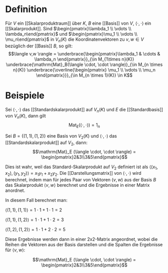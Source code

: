 # Definition
Für $V$ ein [[Skalarproduktraum]] über $K$, $B$ eine [[Basis]] von $V$, $\langle \cdot , \cdot \rangle$ ein [[Skalarprodukt]]. 
Sind $\begin{pmatrix}\lambda_1 \\ \vdots \\ \lambda_n\end{pmatrix}$ und $\begin{pmatrix}\mu_1 \\ \vdots \\ \mu_n\end{pmatrix}$ in $V_n(K)$ die Koordinatenvektoren zu $v, w \in V$ bezüglich der [[Basis]] $B$, so gilt:
$$\langle v,w \rangle = \underbrace{\begin{pmatrix}\lambda_1 & \cdots & \lambda_n \end{pmatrix}}_{\in M_{1\times n}(K)}
\underbrace{\mathrm{Mat}_B(\langle \cdot, \cdot \rangle)}_{\in M_{n \times n}(K)}
\underbrace{\overline{\begin{pmatrix}
\mu_1 \\ \vdots \\ \mu_n
\end{pmatrix}}}_{\in M_{n \times 1}(K)} \in K$$

# Beispiele
Sei $\langle \cdot, \cdot \rangle$ das [[Standardskalarprodukt]] auf $V_n(K)$ und $E$ die [[Standardbasis]] von $V_n(K)$, dann gilt 
$$\mathrm{Mat}_E (\langle \cdot, \cdot \rangle) = 1_n$$

Sei $B = \{(1,1), (1, 2)\}$ eine Basis von $V_2(K)$ und $\langle \cdot, \cdot \rangle$ das [[Standardskalarprodukt]] auf $V_2$, dann:
$$\mathrm{Mat}_E (\langle \cdot, \cdot \rangle) = \begin{pmatrix}2&3\\3&5\end{pmatrix}$$

Dies ist wahr, weil das Standard-Skalarprodukt auf $V_2$ definiert ist als $\langle (x_1, x_2), (y_1, y_2)\rangle = x_1y_1 + x_2y_2$. Die [[Darstellungsmatrix]] von $\langle \cdot, \cdot \rangle$ wird berechnet, indem man für jedes Paar von Vektoren $(v, w)$ aus der Basis $B$ das Skalarprodukt $\langle v, w\rangle$ berechnet und die Ergebnisse in einer Matrix anordnet.

In diesem Fall berechnet man:

$\langle (1, 1), (1, 1)\rangle = 1 \cdot 1 + 1 \cdot 1 = 2$

$\langle (1, 1), (1, 2)\rangle = 1 \cdot 1 + 1 \cdot 2 = 3$

$\langle (1, 2), (1, 2)\rangle = 1 \cdot 1 + 2 \cdot 2 = 5$

Diese Ergebnisse werden dann in einer 2x2-Matrix angeordnet, wobei die Reihen die Vektoren aus der Basis darstellen und die Spalten die Ergebnisse für $\langle v, w\rangle$:

$$\mathrm{Mat}_E (\langle \cdot, \cdot \rangle) = \begin{pmatrix}2&3\\3&5\end{pmatrix}$$